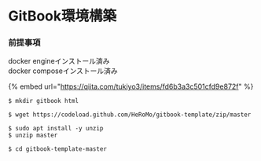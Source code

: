 # GitBook環境構築

### 前提事項

docker engineインストール済み  
docker composeインストール済み



{% embed url="https://qiita.com/tukiyo3/items/fd6b3a3c501cfd9e872f" %}

```text
$ mkdir gitbook html

$ wget https://codeload.github.com/HeRoMo/gitbook-template/zip/master

$ sudo apt install -y unzip
$ unzip master

$ cd gitbook-template-master

```

